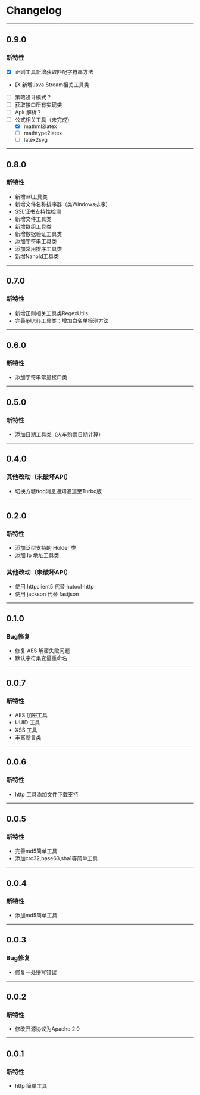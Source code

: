 # Changelog

--------------------------------------------------------------

## 0.9.0

### 新特性
* [X] 正则工具新增获取匹配字符串方法
* [X 新增Java Stream相关工具类
* [ ] 策略设计模式？
* [ ] 获取接口所有实现类
* [ ] Apk 解析？
* [ ] 公式相关工具（未完成）
  * [X] mathml2latex
  * [ ] mathtype2latex
  * [ ] latex2svg

--------------------------------------------------------------

## 0.8.0

### 新特性
* 新增url工具类
* 新增文件名称排序器（类Windows排序）
* SSL证书支持性检测
* 新增文件工具类
* 新增数组工具类
* 新增数据验证工具类
* 添加字符串工具类
* 添加常用排序工具类
* 新增NanoId工具类

--------------------------------------------------------------

## 0.7.0

### 新特性
* 新增正则相关工具类RegexUtils
* 完善IpUtils工具类：增加白名单检测方法

--------------------------------------------------------------

## 0.6.0

### 新特性
* 添加字符串常量接口类

--------------------------------------------------------------

## 0.5.0

### 新特性
* 添加日期工具类（火车购票日期计算）

--------------------------------------------------------------

## 0.4.0

### 其他改动（未破坏API）
* 切换方糖ftqq消息通知通道至Turbo版
--------------------------------------------------------------

## 0.2.0

### 新特性
* 添加泛型支持的 Holder 类
* 添加 Ip 地址工具类

### 其他改动（未破坏API）
* 使用 httpclient5 代替 hutool-http
* 使用 jackson 代替 fastjson
--------------------------------------------------------------

## 0.1.0

### Bug修复
* 修复 AES 解密失败问题
* 默认字符集变量重命名

--------------------------------------------------------------

## 0.0.7

### 新特性
* AES 加密工具
* UUID 工具
* XSS 工具
* 丰富断言类

--------------------------------------------------------------

## 0.0.6

### 新特性
* http 工具添加文件下载支持

--------------------------------------------------------------

## 0.0.5

### 新特性
* 完善md5简单工具
* 添加crc32,base63,sha1等简单工具

--------------------------------------------------------------

## 0.0.4

### 新特性
* 添加md5简单工具

--------------------------------------------------------------

## 0.0.3

### Bug修复
* 修复一处拼写错误 

--------------------------------------------------------------

## 0.0.2

### 新特性
* 修改开源协议为Apache 2.0

--------------------------------------------------------------

## 0.0.1

### 新特性
* http 简单工具